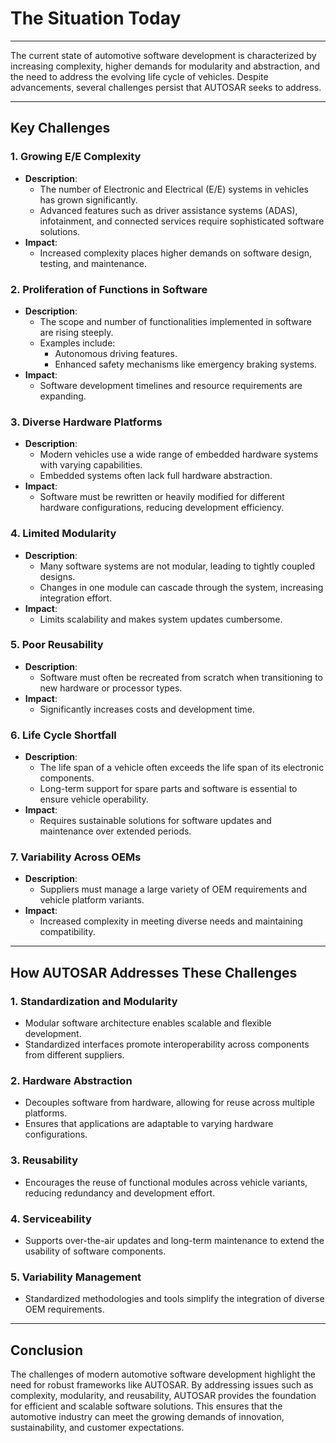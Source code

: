 # The Situation Today
---

The current state of automotive software development is characterized by increasing complexity, higher demands for modularity and abstraction, and the need to address the evolving life cycle of vehicles. Despite advancements, several challenges persist that AUTOSAR seeks to address.

---

## **Key Challenges**

### **1. Growing E/E Complexity**
   - **Description**:
     - The number of Electronic and Electrical (E/E) systems in vehicles has grown significantly.
     - Advanced features such as driver assistance systems (ADAS), infotainment, and connected services require sophisticated software solutions.
   - **Impact**:
     - Increased complexity places higher demands on software design, testing, and maintenance.

### **2. Proliferation of Functions in Software**
   - **Description**:
     - The scope and number of functionalities implemented in software are rising steeply.
     - Examples include:
       - Autonomous driving features.
       - Enhanced safety mechanisms like emergency braking systems.
   - **Impact**:
     - Software development timelines and resource requirements are expanding.

### **3. Diverse Hardware Platforms**
   - **Description**:
     - Modern vehicles use a wide range of embedded hardware systems with varying capabilities.
     - Embedded systems often lack full hardware abstraction.
   - **Impact**:
     - Software must be rewritten or heavily modified for different hardware configurations, reducing development efficiency.

### **4. Limited Modularity**
   - **Description**:
     - Many software systems are not modular, leading to tightly coupled designs.
     - Changes in one module can cascade through the system, increasing integration effort.
   - **Impact**:
     - Limits scalability and makes system updates cumbersome.

### **5. Poor Reusability**
   - **Description**:
     - Software must often be recreated from scratch when transitioning to new hardware or processor types.
   - **Impact**:
     - Significantly increases costs and development time.

### **6. Life Cycle Shortfall**
   - **Description**:
     - The life span of a vehicle often exceeds the life span of its electronic components.
     - Long-term support for spare parts and software is essential to ensure vehicle operability.
   - **Impact**:
     - Requires sustainable solutions for software updates and maintenance over extended periods.

### **7. Variability Across OEMs**
   - **Description**:
     - Suppliers must manage a large variety of OEM requirements and vehicle platform variants.
   - **Impact**:
     - Increased complexity in meeting diverse needs and maintaining compatibility.

---

## **How AUTOSAR Addresses These Challenges**

### **1. Standardization and Modularity**
   - Modular software architecture enables scalable and flexible development.
   - Standardized interfaces promote interoperability across components from different suppliers.

### **2. Hardware Abstraction**
   - Decouples software from hardware, allowing for reuse across multiple platforms.
   - Ensures that applications are adaptable to varying hardware configurations.

### **3. Reusability**
   - Encourages the reuse of functional modules across vehicle variants, reducing redundancy and development effort.

### **4. Serviceability**
   - Supports over-the-air updates and long-term maintenance to extend the usability of software components.

### **5. Variability Management**
   - Standardized methodologies and tools simplify the integration of diverse OEM requirements.

---

## **Conclusion**

The challenges of modern automotive software development highlight the need for robust frameworks like AUTOSAR. By addressing issues such as complexity, modularity, and reusability, AUTOSAR provides the foundation for efficient and scalable software solutions. This ensures that the automotive industry can meet the growing demands of innovation, sustainability, and customer expectations.